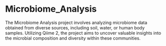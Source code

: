 # Microbiome_Analysis
The Microbiome Analysis project involves analyzing microbiome data obtained from diverse sources, including soil, water, or human body samples. Utilizing Qiime 2, the project aims to uncover valuable insights into the microbial composition and diversity within these communities.
